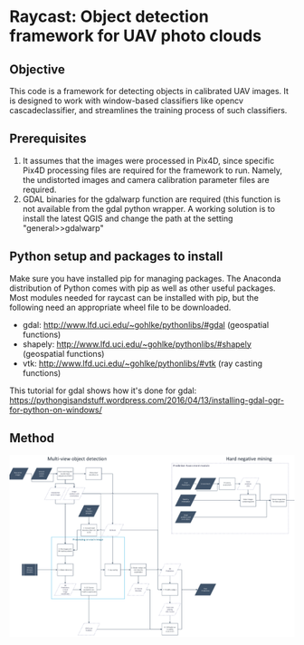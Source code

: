 Raycast: Object detection framework for UAV photo clouds
========================
## Objective

This code is a framework for detecting objects in calibrated UAV images. It is designed to work with window-based classifiers like opencv cascadeclassifier, and streamlines the training process of such classifiers.

## Prerequisites

1. It assumes that the images were processed in Pix4D, since specific Pix4D processing files are required for the framework to run. Namely, the undistorted images and camera calibration parameter files are required.
2. GDAL binaries for the gdalwarp function are required (this function is not available from the gdal python wrapper. A working solution is to install the latest QGIS and change the path at the setting "general>>gdalwarp" 

## Python setup and packages to install

Make sure you have installed pip for managing packages. The Anaconda distribution of Python comes with pip as well as other useful packages. 
Most modules needed for raycast can be installed with pip, but the following need an appropriate wheel file to be downloaded.

 - gdal: http://www.lfd.uci.edu/~gohlke/pythonlibs/#gdal (geospatial functions)
 - shapely: http://www.lfd.uci.edu/~gohlke/pythonlibs/#shapely (geospatial functions)
 - vtk: http://www.lfd.uci.edu/~gohlke/pythonlibs/#vtk (ray casting functions)

This tutorial for gdal shows how it's done for gdal: https://pythongisandstuff.wordpress.com/2016/04/13/installing-gdal-ogr-for-python-on-windows/
 
 
## Method
![Framework diagram](docs/images/diagram.png?raw=true "Method of framework")
